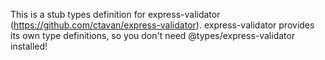 This is a stub types definition for express-validator (https://github.com/ctavan/express-validator).
express-validator provides its own type definitions, so you don't need @types/express-validator installed!